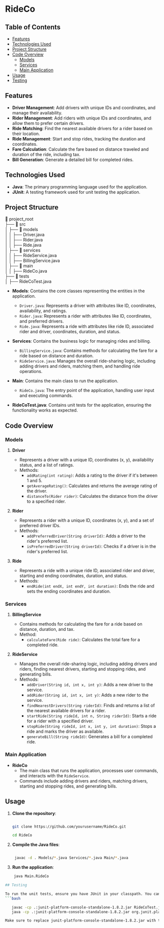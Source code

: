 # RideCo

## Table of Contents

- [Features](#features)
- [Technologies Used](#technologies-used)
- [Project Structure](#project-structure)
- [Code Overview](#code-overview)
  - [Models](#models)
  - [Services](#services)
  - [Main Application](#main-application)
- [Usage](#usage)
- [Testing](#testing)


## Features

- **Driver Management**: Add drivers with unique IDs and coordinates, and manage their availability.
- **Rider Management**: Add riders with unique IDs and coordinates, and allow them to prefer certain drivers.
- **Ride Matching**: Find the nearest available drivers for a rider based on their location.
- **Ride Management**: Start and stop rides, tracking the duration and coordinates.
- **Fare Calculation**: Calculate the fare based on distance traveled and duration of the ride, including tax.
- **Bill Generation**: Generate a detailed bill for completed rides.

## Technologies Used

- **Java**: The primary programming language used for the application.
- **JUnit**: A testing framework used for unit testing the application.

## Project Structure
📂 project_root\
 ├── 📂 src\
 │    ├── 📂 models\
 │    │    ├── Driver.java        
 │    │    ├── Rider.java         
 │    │    ├── Ride.java\
 │    ├── 📂 services\
 │    │    ├── RideService.java\
 │    │    ├── BillingService.java\
 │    ├── 📂 main\
 │    │    ├── RideCo.java\
 ├── 📂 tests                    
 │    ├── RideCoTest.java         


- **Models**: Contains the core classes representing the entities in the application.
  - `Driver.java`: Represents a driver with attributes like ID, coordinates, availability, and ratings.
  - `Rider.java`: Represents a rider with attributes like ID, coordinates, and preferred drivers.
  - `Ride.java`: Represents a ride with attributes like ride ID, associated rider and driver, coordinates, duration, and status.

- **Services**: Contains the business logic for managing rides and billing.
  - `BillingService.java`: Contains methods for calculating the fare for a ride based on distance and duration.
  - `RideService.java`: Manages the overall ride-sharing logic, including adding drivers and riders, matching them, and handling ride operations.

- **Main**: Contains the main class to run the application.
  - `RideCo.java`: The entry point of the application, handling user input and executing commands.

- **RideCoTest.java**: Contains unit tests for the application, ensuring the functionality works as expected.

## Code Overview

### Models

1. **Driver**
   - Represents a driver with a unique ID, coordinates (x, y), availability status, and a list of ratings.
   - Methods:
     - `addRating(int rating)`: Adds a rating to the driver if it's between 1 and 5.
     - `getAverageRating()`: Calculates and returns the average rating of the driver.
     - `distanceTo(Rider rider)`: Calculates the distance from the driver to a specified rider.

2. **Rider**
   - Represents a rider with a unique ID, coordinates (x, y), and a set of preferred driver IDs.
   - Methods:
     - `addPreferredDriver(String driverId)`: Adds a driver to the rider's preferred list.
     - `isPreferredDriver(String driverId)`: Checks if a driver is in the rider's preferred list.

3. **Ride**
   - Represents a ride with a unique ride ID, associated rider and driver, starting and ending coordinates, duration, and status.
   - Methods:
     - `endRide(int endX, int endY, int duration)`: Ends the ride and sets the ending coordinates and duration.

### Services

1. **BillingService**
   - Contains methods for calculating the fare for a ride based on distance, duration, and tax.
   - Method:
     - `calculateFare(Ride ride)`: Calculates the total fare for a completed ride.

2. **RideService**
   - Manages the overall ride-sharing logic, including adding drivers and riders, finding nearest drivers, starting and stopping rides, and generating bills.
   - Methods:
     - `addDriver(String id, int x, int y)`: Adds a new driver to the service.
     - `addRider(String id, int x, int y)`: Adds a new rider to the service.
     - `findNearestDrivers(String riderId)`: Finds and returns a list of the nearest available drivers for a rider.
     - `startRide(String rideId, int n, String riderId)`: Starts a ride for a rider with a specified driver.
     - `stopRide(String rideId, int x, int y, int duration)`: Stops a ride and marks the driver as available.
     - `generateBill(String rideId)`: Generates a bill for a completed ride.

### Main Application

- **RideCo**
  - The main class that runs the application, processes user commands, and interacts with the `RideService`.
  - Commands include adding drivers and riders, matching drivers, starting and stopping rides, and generating bills.

## Usage

1. **Clone the repository**:

   ```bash

   git clone https://github.com/yourusername/RideCo.git

   cd RideCo
2. **Compile the Java files**:
   ```bash
   
    javac -d . Models/*.java Services/*.java Main/*.java

3. **Run the application**:

```bash
    java Main.RideCo

## Testing

To run the unit tests, ensure you have JUnit in your classpath. You can run the tests using the following command:
```bash

   javac -cp .:junit-platform-console-standalone-1.8.2.jar RideCoTest.java
   java -cp .:junit-platform-console-standalone-1.8.2.jar org.junit.platform.console.ConsoleLauncher --scan-classpath

Make sure to replace junit-platform-console-standalone-1.8.2.jar with the actual path to the JUnit jar file.
